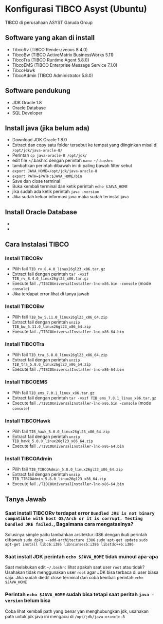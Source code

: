 # Konfigurasi TIBCO Asyst (Ubuntu)
TIBCO di perusahaan ASYST Garuda Group

## Software yang akan di install
* TibcoRv (TIBCO Renderzveous 8.4.0)
* TibcoBw (TIBCO ActiveMatrix BusinessWorks 5.11)
* TibcoTra (TIBCO Runtime Agent 5.8.0)
* TibcoEMS (TIBCO Enterprise Message Service 7.1.0)
* TibcoHawk
* TibcoAdmin (TIBCO Administrator 5.8.0)

## Software pendukung
* JDK Oracle 1.8
* Oracle Database
* SQL Developer

## Install java (jika belum ada)
* Download JDK Oracle 1.8.0
* Extract dan copy satu folder tersebut ke tempat yang diinginkan misal di `/opt/jdk/java-oracle-8/`
* Perintah `cp java-oracle-8 /opt/jdk/`
* edit file ~/.bashrc dengan perintah `nano ~/.bashrc`
* tambahkan perintah dibawah ini di paling bawah filter sebut
* `export JAVA_HOME=/opt/jdk/java-oracle-8`
* `export PATH=$PATH:$JAVA_HOME/bin`
* Save dan close terminal
* Buka kembali terminal dan ketik perintah `echo $JAVA_HOME`
* jika sudah ada ketik perintah `java -version`
* Jika sudah keluar informasi java maka sudah terinstal java

## Install Oracle Database
*
*

## Cara Instalasi TIBCO
### Install TIBCORv
* Pilih fail `TIB_rv_8.4.0_linux26gl23_x86.tar.gz`
* Extract fail dengan perintah `tar -vxzf TIB_rv_8.4.0_linux26gl23_x86.tar.gz` 
* Execute fail `./TIBCOUniversalInstaller-lnx-x86.bin -console` (mode `console`)
* Jika terdapat error lihat di tanya jawab

### Install TIBCOBw
* Pilih fail `TIB_bw_5.11.0_linux26gl23_x86_64.zip`
* Extract fail dengan perintah `unzip TIB_bw_5.11.0_linux26gl23_x86_64.zip`
* Execute fail `./TIBCOUniversalInstaller-lnx-x86-64.bin`

### Install TIBCOTra
* Pilih fail `TIB_tra_5.8.0_linux26gl23_x86_64.zip`
* Extract fail dengan perintah `unzip TIB_tra_5.8.0_linux26gl23_x86_64.zip`
* Execute fail `./TIBCOUniversalInstaller-lnx-x86-64.bin`

### Install TIBCOEMS
* Pilih fail `TIB_ems_7.0.1_linux_x86.tar.gz`
* Extract fail dengan perintah `tar -vxzf TIB_ems_7.0.1_linux_x86.tar.gz`
* Execute fail `./TIBCOUniversalInstaller-lnx-x86.bin -console` (mode `console`)

### Install TIBCOHawk
* Pilih fail `TIB_hawk_5.0.0_linux26gl23_x86_64.zip`
* Extract fail dengan perintah `unzip TIB_hawk_5.0.0_linux26gl23_x86_64.zip`
* Execute fail `./TIBCOUniversalInstaller-lnx-x86-64.bin`

### Install TIBCOAdmin
* Pilih fail `TIB_TIBCOAdmin_5.8.0_linux26gl23_x86_64.zip`
* Extract fail dengan perintah `unzip TIB_TIBCOAdmin_5.8.0_linux26gl23_x86_64.zip`
* Execute fail `./TIBCOUniversalInstaller-lnx-x86-64.bin`

## Tanya Jawab
### Saat install TIBCORv terdapat error `Bundled JRE is not binary compatible with host OS/Arch or it is corrupt. Testing bundled JRE failed.`, Bagaimana cara mengatasinya?
Solusinya simple yaitu tambahkan arsitektur i386 dengan ikuti perintah dibawah
`sudo dpkg --add-architecture i386`
`sudo apt-get update`
`sudo apt-get install libc6:i386 libncurses5:i386 libstdc++6:i386`

### Saat install JDK perintah `echo $JAVA_HOME` tidak muncul apa-apa
Saat melakukan edit `~/.bashrc` lihat apakah saat user `root` atau tidak? Usahakan tidak menggunakan user `root` agar JDK bisa terbaca di user biasa saja. Jika sudah diedit close terminal dan coba kembali perintah `echo $JAVA_HOME`

### Perintah `echo $JAVA_HOME` sudah bisa tetapi saat peritah `java -version` belum bisa
Coba lihat kembali path yang benar yan menghubungkan jdk, usahakan path untuk jdk java ini mengacu di `/opt/jdk/java-orancle-8`
